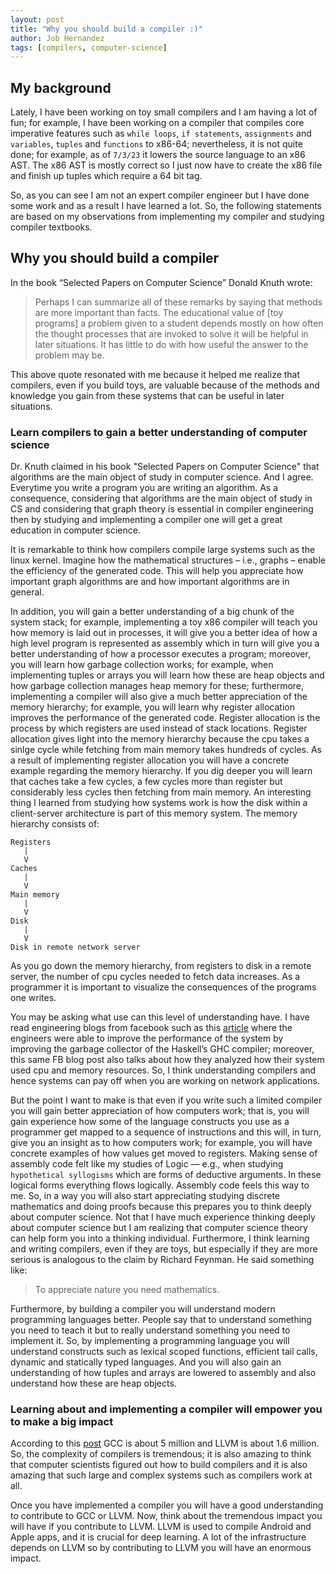 ```yaml
---
layout: post
title: "Why you should build a compiler :)"
author: Job Hernandez
tags: [compilers, computer-science]
---
```


## My background
Lately, I have been working on toy small compilers and I am having a lot of fun; for example, I have been working on a compiler that compiles core imperative features such as `while loops`, `if statements`, `assignments` and `variables`, `tuples` and `functions` to x86-64; nevertheless, it is not quite done; for example, as of `7/3/23` it lowers the source language to an x86 AST. The x86 AST is mostly correct so I just now have to create the x86 file and finish up tuples which require a 64 bit tag.

So, as you can see I am not an expert compiler engineer but I have done some work and as a result I have learned a lot. So, the following statements are based on my observations from implementing my compiler and studying compiler textbooks.



## Why you should build a compiler
In the book “Selected Papers on Computer Science” Donald Knuth wrote:
>Perhaps I can summarize all of these remarks by saying that methods are more important than facts. The educational value of [toy programs] a problem given to a student depends mostly on how often the thought processes that are invoked to solve it will be helpful in later situations. It has little to do with how useful the answer to the problem may be.

This above quote resonated with me because it helped me realize that compilers, even if you build toys, are valuable because of the methods and knowledge you gain from these systems that can be useful in later situations.

### Learn compilers to gain a better understanding of computer science
Dr. Knuth claimed in his book "Selected Papers on Computer Science" that algorithms are the main object of study in computer science. And I agree. Everytime you write a program you are writing an algorithm. As a consequence, considering that algorithms are the main object of study in CS and considering that graph theory is essential in compiler engineering then by studying and implementing a compiler one will get a great education in computer science.

It is remarkable to think how compilers compile large systems such as the linux kernel. Imagine how the mathematical structures – i.e., graphs – enable the efficiency of the generated code. This will help you appreciate how important graph algorithms are and how important algorithms are in general. 

In addition, you  will gain a better understanding of a big chunk of the system stack; for example, implementing a toy x86 compiler will teach you how memory is laid out in processes, it will give you a better idea of how a high level program is represented as assembly which in turn will give you a better understanding of how a processor executes a program; moreover, you will learn how garbage collection works; for example, when implementing tuples or arrays you will learn how these are heap objects and how garbage collection manages heap memory for these; furthermore, implementing a compiler will also give a much better appreciation of the memory hierarchy; for example, you will learn why register allocation improves the performance of the generated code. Register allocation is the process by which registers are used instead of stack locations. Register allocation gives light into the memory hierarchy because the cpu takes a sinlge cycle while fetching from main memory takes hundreds of cycles. As a result of implementing register allocation you will have a concrete example regarding the memory hierarchy. If you dig deeper you will learn that  caches take a few cycles, a few cycles more than register but considerably less cycles then fetching from main memory. An interesting thing I learned from studying how systems work is how the disk within a client-server architecture is part of this memory system. The memory hierarchy consists of:

```
Registers
   |
   V
Caches 
   |
   V
Main memory
   |
   V
Disk
   |
   V
Disk in remote network server
```
As you go down the memory hierarchy, from registers to disk in a remote server, the number of cpu cycles needed to fetch data increases. As a programmer it is important to visualize the consequences of the programs one writes.

You may be asking what use can this level of understanding have. I have read engineering blogs from facebook such as this [article](https://engineering.fb.com/2015/06/26/security/fighting-spam-with-haskell/) where the engineers were able to improve the performance of the system by improving the garbage collector of the Haskell’s GHC compiler; moreover, this same FB blog post also talks about how they analyzed how their system used cpu and memory resources. So, I think understanding compilers and hence systems can pay off when you are working on network applications. 


But the point I want to make is that even if you write such a limited compiler you will gain better appreciation of how computers work; that is, you will gain experience how some of the language constructs you use as a programmer get mapped to a sequence of instructions and this will, in turn, give you an insight as to how computers work; for example, you will have concrete examples of how values get moved to registers. Making sense of assembly code felt like my studies of Logic — e.g., when studying `hypothetical syllogisms` which are forms of deductive arguments. In these logical forms everything flows logically. Assembly code feels this way to me. So, in a way you will also start appreciating studying discrete mathematics and doing proofs because this prepares you to think deeply about computer science. Not that I have much experience thinking deeply about computer science but I am realizing that computer science theory can help form you into a thinking individual.  Furthermore, I think learning and writing compilers, even if they are toys, but especially if they are more serious is analogous to the claim by Richard Feynman. He said something like:
>To appreciate nature you need mathematics.

Furthermore, by building a compiler you will understand modern programming languages better. People say that to understand something you need to teach it but to really understand something you need to implement it. So, by implementing a programming language you will understand constructs such as lexical scoped functions, efficient tail calls, dynamic and statically typed languages. And you will also gain an understanding of how tuples and arrays are lowered to assembly and also understand how these are heap objects.

### Learning about and implementing a compiler will empower you to make a big impact
According to this [post](https://www.embecosm.com/2018/02/26/how-much-does-a-compiler-cost/) GCC is about 5 million and LLVM is about 1.6 million. So, the complexity of compilers is tremendous; it is also amazing to think that computer scientists figured out how to build compilers and it is also amazing that such large and complex systems such as compilers work at all.

Once you have implemented a compiler you will have a good understanding to contribute to GCC or LLVM. Now, think about the tremendous impact you will have if you contribute to LLVM. LLVM is used to compile Android and Apple apps, and it is crucial for deep learning. A lot of the infrastructure depends on LLVM so by contributing to LLVM you will have an enormous impact. 
